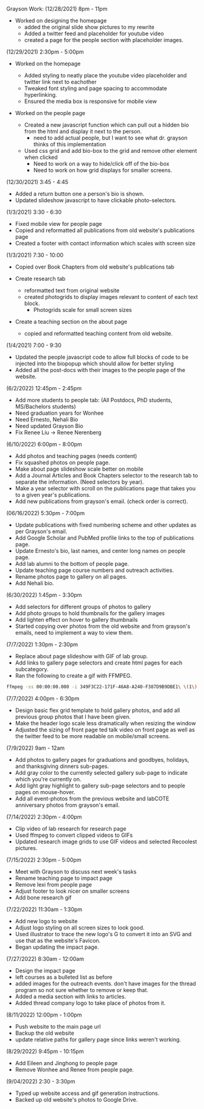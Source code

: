 Grayson Work:
(12/28/2021) 8pm - 11pm

- Worked on designing the homepage
  - added the original slide show pictures to my rewrite
  - Added a twitter feed and placeholder for youtube video
  - created a page for the people section with placeholder images.

(12/29/2021) 2:30pm - 5:00pm

- Worked on the homepage

  - Added styling to neatly place the youtube video placeholder and twitter link next to eachother
  - Tweaked font styling and page spacing to accommodate hyperlinking.
  - Ensured the media box is responsive for mobile view

- Worked on the people page
  - Created a new javascript function which can pull out a hidden bio from the html and display it next to the person.
    - need to add actual people, but I want to see what dr. grayson thinks of this implementation
  - Used css grid and add bio-box to the grid and remove other element when clicked
    - Need to work on a way to hide/click off of the bio-box
    - Need to work on how grid displays for smaller screens.

(12/30/2021) 3:45 - 4:45

- Added a return button one a person's bio is shown.
- Updated slideshow javascript to have clickable photo-selectors.

(1/3/2021) 3:30 - 6:30

- Fixed mobile view for people page
- Copied and reformatted all publications from old website's publications page
- Created a footer with contact information which scales with screen size

(1/3/2021) 7:30 - 10:00

- Copied over Book Chapters from old website's publications tab

- Create research tab
  - reformatted text from original website
  - created photogrids to display images relevant to content of each text block.
    - Photogrids scale for small screen sizes
- Create a teaching section on the about page
  - copied and reformatted teaching content from old website.

(1/4/2021) 7:00 - 9:30

- Updated the people javascript code to allow full blocks of code to be injected into the biopopup which should allow for better styling
- Added all the post-docs with their images to the people page of the website.

(6/2/2022) 12:45pm - 2:45pm

- Add more students to people tab: (All Postdocs, PhD students, MS/Bachelors students)
- Need graduation years for Wonhee
- Need Ernesto, Nehali Bio
- Need updated Grayson Bio
- Fix Renee Liu -> Renee Nerenberg

(6/10/2022) 6:00pm - 8:00pm

- Add photos and teaching pages (needs content)
- Fix squashed photos on people page.
- Make about page slideshow scale better on mobile
- Add a Journal Articles and Book Chapters selector to the research tab to separate the information. (Need selectors by year).
- Make a year selector with scroll on the publications page that takes you to a given year's publications.
- Add new publications from grayson's email. (check order is correct).

(06/16/2022) 5:30pm - 7:00pm

- Update publications with fixed numbering scheme and other updates as per Grayson's email.
- Add Google Scholar and PubMed profile links to the top of publications page.
- Update Ernesto's bio, last names, and center long names on people page.
- Add lab alumni to the bottom of people page.
- Update teaching page course numbers and outreach activities.
- Rename photos page to gallery on all pages.
- Add Nehali bio.

(6/30/2022) 1:45pm - 3:30pm

- Add selectors for different groups of photos to gallery
- Add photo groups to hold thumbnails for the gallery images
- Add lighten effect on hover to gallery thumbnails
- Started copying over photos from the old website and from grayson's emails, need to implement a way to view them.

(7/7/2022) 1:30pm - 2:30pm

- Replace about page slideshow with GIF of lab group.
- Add links to gallery page selectors and create html pages for each subcategory.
- Ran the following to create a gif with FFMPEG.

```bash
ffmpeg -ss 00:00:00.000 -i 349F3C22-171F-46A8-A240-F387D9B9DBE1\ \(1\).MOV -pix_fmt rgb24 -r 10 -s 1280x960 -t 00:00:10.000 output.gif
```

(7/7/2022) 4:00pm - 6:30pm

- Design basic flex grid template to hold gallery photos, and add all previous group photos that I have been given.
- Make the header logo scale less dramatically when resizing the window
- Adjusted the sizing of front page ted talk video on front page as well as the twitter feed to be more readable on mobile/small screens.

(7/9/2022) 9am - 12am

- Add photos to gallery pages for graduations and goodbyes, holidays, and thanksgiving dinners sub-pages.
- Add gray color to the currently selected gallery sub-page to indicate which you're currently on.
- Add light gray highlight to gallery sub-page selectors and to people pages on mouse-hover.
- Add all event-photos from the previous website and labCOTE anniversary photos from grayson's email.

(7/14/2022) 2:30pm - 4:00pm

- Clip video of lab research for research page
- Used ffmpeg to convert clipped videos to GIFs
- Updated research image grids to use GIF videos and selected Recoolest pictures.

(7/15/2022) 2:30pm - 5:00pm

- Meet with Grayson to discuss next week's tasks
- Rename teaching page to impact page
- Remove lexi from people page
- Adjust footer to look nicer on smaller screens
- Add bone research gif

(7/22/2022) 11:30am - 1:30pm

- Add new logo to website
- Adjust logo styling on all screen sizes to look good.
- Used illustrator to trace the new logo's G to convert it into an SVG and use that as the website's Favicon.
- Began updating the impact page.

(7/27/2022) 8:30am - 12:00am

- Design the impact page
- left courses as a bulleted list as before
- added images for the outreach events. don't have images for the thread program so not sure whether to remove or keep that.
- Added a media section with links to articles.
- Added thread company logo to take place of photos from it.

(8/11/2022) 12:00pm - 1:00pm

- Push website to the main page url
- Backup the old website
- update relative paths for gallery page since links weren't working.

(8/29/2022) 9:45pm - 10:15pm

- Add Eileen and Jinghong to people page
- Remove Wonhee and Renee from people page.

(9/04/2022) 2:30 - 3:30pm

- Typed up website access and gif generation instructions.
- Backed up old website's photos to Google Drive.
